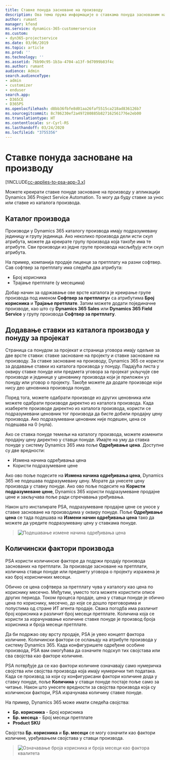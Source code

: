 ```yaml
---
title: Ставке понуда засноване на производу
description: Ова тема пружа информације о ставкама понуда заснованим на производу.
author: rumant
manager: kfend
ms.service: dynamics-365-customerservice
ms.custom:
- dyn365-projectservice
ms.date: 03/06/2019
ms.topic: article
ms.prod: ''
ms.technology: ''
ms.assetid: 76b90c95-1b3a-4704-a13f-9d7099b83f4c
ms.author: rumant
audience: Admin
search.audienceType:
- admin
- customizer
- enduser
search.app:
- D365CE
- D365PS
ms.openlocfilehash: d8bb36fbfe8d01aa26faf5515ca218ad836126b7
ms.sourcegitcommit: 8c786230ef2a497280885b827162561776e2eb00
ms.translationtype: HT
ms.contentlocale: sr-Cyrl-RS
ms.lasthandoff: 03/24/2020
ms.locfileid: "3755356"
---
```

# <a name="product-based-quote-lines"></a>Ставке понуда засноване на производу

[!INCLUDE[cc-applies-to-psa-app-3.x](../includes/cc-applies-to-psa-app-3x.md)]


Можете креирати ставке понуде засноване на производу у апликацији Dynamics 365 Project Service Automation. То могу да буду ставке за унос или ставке из каталога производа.

## <a name="product-catalog"></a>Каталог производа

Производи у Dynamics 365 каталогу производа имају подразумевану јединицу и групу јединица. Ако неколико производа дели исти скуп атрибута, можете да креирате групу производа која такође има те атрибуте. Сви производи из једне групе производа насљеђују исти скуп атрибута.

На пример, компанија продаје лиценце за претплату на разни софтвер. Сав софтвер за претплату има следећа два атрибута:

- Број корисника 
- Трајање претплате (у месецима)

Добар начин за одржавање ове врсте каталога је креирање групе производа под именом **Софтвер за претплату**и са атрибутима **Број корисника** и **Трајање претплате**. Затим можете додати појединачне производе, као што су **Dynamics 365 Sales** или **Dynamics 365 Field Service** у групу производа **Софтвер за претплату**.

## <a name="adding-product-catalog-items-to-a-project-quote"></a>Додавање ставки из каталога производа у понуду за пројекат

Страница са понудом за пројекат и страница уговора имају одељке за две врсте ставки: ставке засноване на пројекту и ставке засноване на производу. За ставке засноване на производу, Dynamics 365 се користи за додавање ставки из каталога производа у понуду. Падајућа листа у оквиру ставке понуде или предмета уговора за пројекат укључује све производе и јединице у ценовнику производа који је приложен уз понуду или уговор о пројекту. Такође можете да додате производе који нису део ценовника производа понуде.

Поред тога, можете одабрати производе из других ценовника или можете одабрати производе директно из каталога производа. Када изаберете производе директно из каталога производа, користи се подразумевани ценовник тог производа да бисте добили продајну цену производа. Ако подразумевани ценовник није подешен, цена се подешава на 0 (нула).

Ако се ставка понуде темељи на каталогу производа, можете изменити продајну цену директно у ставци понуде. Имајте на уму да ставка понуде у систему Dynamics 365 има поље **Одређивање цена**. Доступне су две вредности:

- Измена начина одређивања цена  
- Користи подразумеване цене

Ако ово поље подесите на **Измена начина одређивања цена**, Dynamics 365 не подешава подразумевану цену. Морате да унесете цену производа у ставку понуде. Ако ово поље подесите на **Користи подразумеване цене**, Dynamics 365 користи подразумеване продајне цене и закључава поље ради спречавања уређивања.

Након што инсталирате PSA, подразумеване продајне цене се уносе у ставке засноване на производима у оквиру понуде. Поље **Одређивање цена** се тада подешава на **Измени начин одређивања цена** тако да можете да уредите подразумевану цену у ставкама понуде.

> ![Подешавање измене начина одређивања цена](media/basic-guide-10.png)
 
## <a name="quantity-factors-for-products"></a>Количински фактори производа

PSA користи количинске факторе да подржи продају производа заснованих на претплати. За производе засноване на претплати, количина ставци понуде или предмету уговора о пројекту изражена је као број корисничких месеци.

Обично се цена софтвера за претплату чува у каталогу као цена по кориснику месечно. Међутим, уместо тога можете користити описе других периода. Током процеса продаје, цена у ставци понуде је обично цена по кориснику, месечно, до које се дошло преговорима и попустима од стране ИТ агента продаје. Свака погодба има различит број корисника и различит број месеци претплате. Количина која се користи за израчунавање количине ставке понуде је производ броја корисника и броја месеци претплате.

Да би подржао ову врсту продаје, PSA је увео концепт фактора количине. Количински фактори се ослањају на атрибуте производа у систему Dynamics 365. Када конфигуришете одређене особине производа, PSA вам омогућава да означите подскуп тих својстава или сва својства као факторе количине.

PSA потврђује да се као фактори количине означавају само нумеричка својства или својства производа која имају нумерички тип података. Када се производ за који су конфигурисани фактори количине дода у ставку понуде, поље **Количина** у ставци понуде постаје поље само за читање. Након што унесете вредности за својства производа која су количински фактори, PSA израчунава количину ставке понуде.

На пример, Dynamics 365 може имати следећа својства: 

- **Бр. корисника** - Број корисника 
- **Бр. месеца** - Број месеци претплате
- **Product SKU** 

Својства **Бр. корисника** и **Бр. месеци** се могу означити као фактори количине, уређивањем својстава у ставци производа. 

> ![Означавање броја корисника и броја месеци као фактора квалитета](media/basic-guide-11.png)
 
